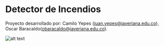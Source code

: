 ﻿# Detector de Incendios
Proyecto desarrollado por: Camilo Yepes (juan.yepes@javeriana.edu.co), Oscar Baracaldo(obaracaldo@javeriana.edu.co).

![alt text](0.JPG)
